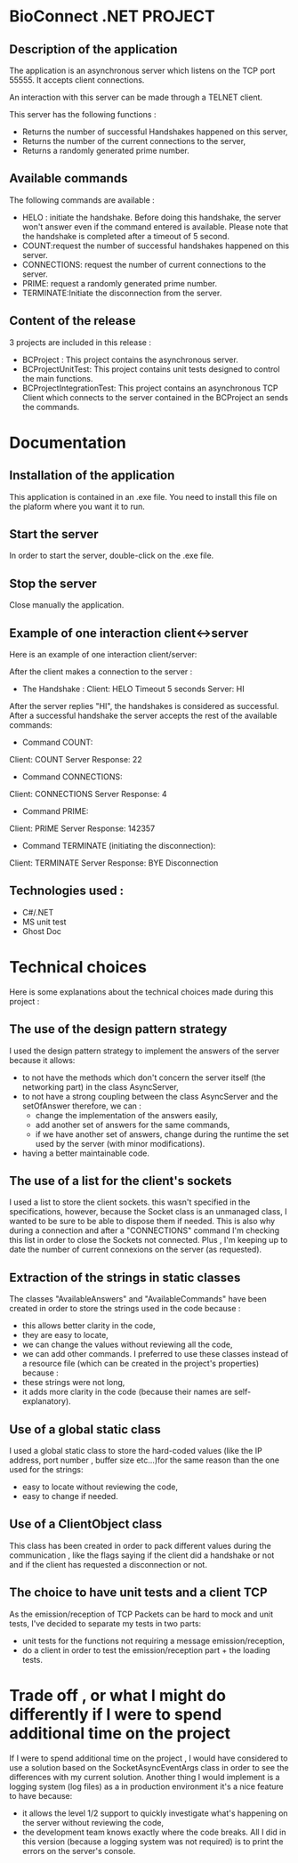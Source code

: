 # BioConnect .NET PROJECT

## Description of the application

The application is an asynchronous server which listens on the TCP port 55555. It accepts client connections.

An interaction with this server can be made through a TELNET client. 

This server has the following functions :
* Returns the number of successful Handshakes happened on this server,
* Returns the number of the current connections to the server,
* Returns a randomly generated prime number.

## Available commands

The following commands are available :

* HELO : initiate the handshake. Before doing this handshake, the server won't answer even if the command entered is available. Please note that the handshake is completed after a timeout of 5 second.
* COUNT:request the number of successful handshakes happened on this server.
* CONNECTIONS: request the number of current connections to the server.
* PRIME: request a randomly generated prime number.
* TERMINATE:Initiate the disconnection from the server. 

## Content of the release

3 projects are included in this release :

* BCProject : This project contains the asynchronous server.
* BCProjectUnitTest: This project contains unit tests designed to control the main functions.
* BCProjectIntegrationTest: This project contains an asynchronous TCP Client which connects to the server contained in the BCProject an sends the commands.

# Documentation

## Installation of the application

This application is contained in an .exe file. You need to install this file on the plaform where you want it to run.

## Start the server

In order to start the server, double-click on the .exe file.

## Stop the server

Close manually the application.

## Example of one interaction client<->server

Here is an example of one interaction client/server:

After the client makes a connection to the server :

* The Handshake :
Client: HELO
Timeout 5 seconds
Server: HI
 
After the server replies "HI", the handshakes is considered as successful.
After a successful handshake the server accepts the rest of the available commands:

* Command COUNT:

Client: COUNT
Server Response: 22 

* Command CONNECTIONS:

Client: CONNECTIONS
Server Response: 4

* Command PRIME:

Client: PRIME
Server Response: 142357

* Command TERMINATE (initiating the disconnection):

Client: TERMINATE
Server Response: BYE
Disconnection

## Technologies used :

* C#/.NET
* MS unit test
* Ghost Doc

# Technical choices

Here is some explanations about the technical choices made during this project :

## The use of the design pattern strategy

I used the design pattern strategy to implement the answers of the server because it allows:
* to not have the methods which don't concern the server itself (the networking part) in the class AsyncServer,
* to not have a strong coupling between the class AsyncServer and the setOfAnswer therefore, we can :
	* change the implementation of the answers easily, 
	* add another set of answers for the same commands,
	* if we have another set of answers, change during the runtime the set used by the server (with minor modifications).
* having a better maintainable code.

## The use of a list for the client's sockets

I used a list to store the client sockets. this wasn't specified in the specifications, however, because the Socket class is an unmanaged class, I wanted to be sure to be able to dispose them if needed.
This is also why during a connection and after a "CONNECTIONS" command I'm checking this list in order to close the Sockets not connected. Plus , I'm keeping up to date the number of current connexions on the server (as requested).

## Extraction of the strings in static classes

The classes "AvailableAnswers" and "AvailableCommands" have been created in order to store the strings used in the code because :
 
* this allows better clarity in the code, 
* they are easy to locate,
* we can change the values without reviewing all the code,
* we can add other commands.
 I preferred to use these classes instead of a resource file (which can be created in the project's properties) because :
* these strings were not long,
* it adds more clarity in the code (because their names are self-explanatory).

## Use of a global static class

I used a global static class to store the hard-coded values (like the IP address, port number , buffer size etc...)for the same reason than the one used for the strings:
* easy to locate without reviewing the code,
* easy to change if needed.

## Use of a ClientObject class

This class has been created in order to pack different values during the communication , like the flags saying if the client did a handshake or not and if the client has requested a disconnection or not.

## The choice to have unit tests and a client TCP

As the emission/reception of TCP Packets can be hard to mock and unit tests, I've decided to separate my tests in two parts:
* unit tests for the functions not requiring a message emission/reception,
* do a client in order to test the emission/reception part + the loading tests.

# Trade off , or what I might do differently if I were to spend additional time on the project

If I were to spend additional time on the project , I would have considered to use a solution based on the SocketAsyncEventArgs class in order to see the differences with my current solution.
Another thing I would implement is a logging system (log files) as a in production environment it's a nice feature to have because:
* it allows the level 1/2 support to quickly investigate what's happening on the server without reviewing the code,
* the development team knows exactly where the code breaks.
All I did in this version (because a logging system was not required) is to print the errors on the server's console.